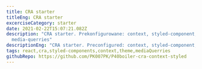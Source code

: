 ```yaml
---
title: CRA starter
titleEng: CRA starter
excerciseCategory: starter
date: 2021-02-22T15:07:21.082Z
description: "CRA starter. Prekonfigurowane: context, styled-component, theme,
  media-querries"
descriptionEng: "CRA starter. Preconfigured: context, styled-component, theme, media-querries"
tags: react,cra,styled-components,context,theme,mediaQuerries
githubRepo: https://github.com/PK007PK/P40boiler-cra-context-styled
---
```

